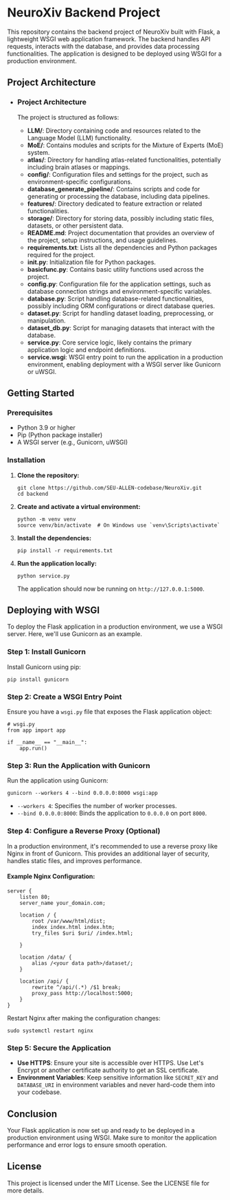 # NeuroXiv Backend Project

This repository contains the backend project of NeuroXiv built with Flask, a lightweight WSGI web application framework. The backend handles API requests, interacts with the database, and provides data processing functionalities. The application is designed to be deployed using WSGI for a production environment.

## Project Architecture

- ### Project Architecture

  The project is structured as follows:

  - **LLM/**: Directory containing code and resources related to the Language Model (LLM) functionality.
  - **MoE/**: Contains modules and scripts for the Mixture of Experts (MoE) system.
  - **atlas/**: Directory for handling atlas-related functionalities, potentially including brain atlases or mappings.
  - **config/**: Configuration files and settings for the project, such as environment-specific configurations.
  - **database_generate_pipeline/**: Contains scripts and code for generating or processing the database, including data pipelines.
  - **features/**: Directory dedicated to feature extraction or related functionalities.
  - **storage/**: Directory for storing data, possibly including static files, datasets, or other persistent data.
  - **README.md**: Project documentation that provides an overview of the project, setup instructions, and usage guidelines.
  - **requirements.txt**: Lists all the dependencies and Python packages required for the project.
  - **__init__.py**: Initialization file for Python packages.
  - **basicfunc.py**: Contains basic utility functions used across the project.
  - **config.py**: Configuration file for the application settings, such as database connection strings and environment-specific variables.
  - **database.py**: Script handling database-related functionalities, possibly including ORM configurations or direct database queries.
  - **dataset.py**: Script for handling dataset loading, preprocessing, or manipulation.
  - **dataset_db.py**: Script for managing datasets that interact with the database.
  - **service.py**: Core service logic, likely contains the primary application logic and endpoint definitions.
  - **service.wsgi**: WSGI entry point to run the application in a production environment, enabling deployment with a WSGI server like Gunicorn or uWSGI.

## Getting Started

### Prerequisites

- Python 3.9 or higher
- Pip (Python package installer)
- A WSGI server (e.g., Gunicorn, uWSGI)

### Installation

1. **Clone the repository:**

   ```
   git clone https://github.com/SEU-ALLEN-codebase/NeuroXiv.git
   cd backend
   ```

2. **Create and activate a virtual environment:**

   ```
   python -m venv venv
   source venv/bin/activate  # On Windows use `venv\Scripts\activate`
   ```

3. **Install the dependencies:**

   ```
   pip install -r requirements.txt
   ```

4. **Run the application locally:**

   ```
   python service.py
   ```

   The application should now be running on `http://127.0.0.1:5000`.

## Deploying with WSGI

To deploy the Flask application in a production environment, we use a WSGI server. Here, we'll use Gunicorn as an example.

### Step 1: Install Gunicorn

Install Gunicorn using pip:

```
pip install gunicorn
```

### Step 2: Create a WSGI Entry Point

Ensure you have a `wsgi.py` file that exposes the Flask application object:

```
# wsgi.py
from app import app

if __name__ == "__main__":
    app.run()
```

### Step 3: Run the Application with Gunicorn

Run the application using Gunicorn:

```
gunicorn --workers 4 --bind 0.0.0.0:8000 wsgi:app
```

- `--workers 4`: Specifies the number of worker processes.
- `--bind 0.0.0.0:8000`: Binds the application to `0.0.0.0` on port `8000`.

### Step 4: Configure a Reverse Proxy (Optional)

In a production environment, it's recommended to use a reverse proxy like Nginx in front of Gunicorn. This provides an additional layer of security, handles static files, and improves performance.

#### Example Nginx Configuration:

```
server {
    listen 80;
    server_name your_domain.com;

    location / {
        root /var/www/html/dist;
        index index.html index.htm;
        try_files $uri $uri/ /index.html;

    }

    location /data/ {
        alias /<your data path>/dataset/;
    }

    location /api/ {
        rewrite ^/api/(.*) /$1 break;
        proxy_pass http://localhost:5000;
    }
}
```

Restart Nginx after making the configuration changes:

```
sudo systemctl restart nginx
```

### Step 5: Secure the Application

- **Use HTTPS**: Ensure your site is accessible over HTTPS. Use Let's Encrypt or another certificate authority to get an SSL certificate.
- **Environment Variables**: Keep sensitive information like `SECRET_KEY` and `DATABASE_URI` in environment variables and never hard-code them into your codebase.

## Conclusion

Your Flask application is now set up and ready to be deployed in a production environment using WSGI. Make sure to monitor the application performance and error logs to ensure smooth operation.

## License

This project is licensed under the MIT License. See the LICENSE file for more details.
